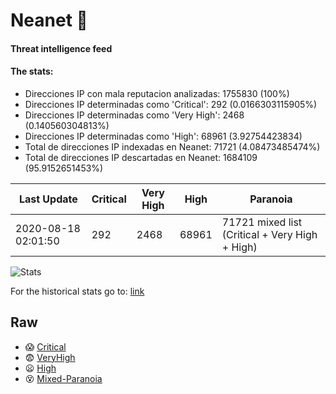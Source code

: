 # Neanet :hocho:
#### Threat intelligence feed
#### The stats:

- Direcciones IP con mala reputacion analizadas: 1755830 (100%)
- Direcciones IP determinadas como 'Critical':  292 (0.0166303115905%)
- Direcciones IP determinadas como 'Very High':  2468 (0.140560304813%)
- Direcciones IP determinadas como 'High':  68961 (3.92754423834)
- Total de direcciones IP indexadas en Neanet:  71721 (4.08473485474%)
- Total de direcciones IP descartadas en Neanet:  1684109 (95.9152651453%)

| Last Update | Critical | Very High | High | Paranoia |
| --- | --- | --- | --- | --- |
| 2020-08-18 02:01:50 | 292 | 2468 | 68961 | 71721 mixed list (Critical + Very High + High)|

![Stats](https://docs.google.com/spreadsheets/d/e/2PACX-1vSnaNMIXVabIpDJjufMlzH7poXnshF3mgd8Is1g9ytUEzVsP5my4Trn8f-xkoLLQ38xpL3HtmUexLo6/pubchart?oid=501124687&format=image)

For the historical stats go to: [link](/stats.csv)
## Raw
- :scream: [Critical](https://raw.githubusercontent.com/JavaGarcia/Neanet/master/blacklists/neanet_critical.txt)
- :fearful: [VeryHigh](https://raw.githubusercontent.com/JavaGarcia/Neanet/master/blacklists/neanet_veryHigh.txtt)
- :frowning: [High](https://raw.githubusercontent.com/JavaGarcia/Neanet/master/blacklists/neanet_high.txt)
- :dizzy_face: [Mixed-Paranoia](https://raw.githubusercontent.com/JavaGarcia/Neanet/master/blacklists/neanet_all.txt)




































































































































































































































































